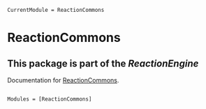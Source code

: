 ```@meta
CurrentModule = ReactionCommons
```



# ReactionCommons

## This package is part of the *ReactionEngine*

Documentation for [ReactionCommons](https://github.com/vinodjanardhanan/ReactionCommons.jl).

```@index
```

```@autodocs
Modules = [ReactionCommons]
```
